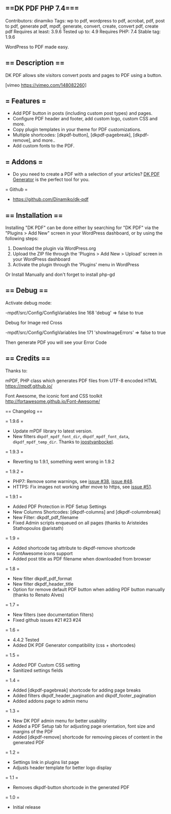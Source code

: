 ## ==DK PDF PHP 7.4===
Contributors: dinamiko
Tags: wp to pdf, wordpress to pdf, acrobat, pdf, post to pdf, generate pdf, mpdf, generate, convert, create, convert pdf, create pdf
Requires at least: 3.9.6
Tested up to: 4.9
Requires PHP: 7.4
Stable tag: 1.9.6

WordPress to PDF made easy.

## == Description ==

DK PDF allows site visitors convert posts and pages to PDF using a button.

[vimeo https://vimeo.com/148082260]

## = Features =

* Add PDF button in posts (including custom post types) and pages.
* Configure PDF header and footer, add custom logo, custom CSS and more.
* Copy plugin templates in your theme for PDF customizations.
* Multiple shortcodes: [dkpdf-button], [dkpdf-pagebreak], [dkpdf-remove], and more..
* Add custom fonts to the PDF.

## = Addons =
* Do you need to create a PDF with a selection of your articles?
<a href="https://codecanyon.net/item/dk-pdf-generator/13530581" target="_blank">DK PDF Generator</a> is the perfect tool for you.

= Github =
* <a href="https://github.com/Dinamiko/dk-pdf" target="_blank">https://github.com/Dinamiko/dk-pdf</a>

## == Installation ==

Installing "DK PDF" can be done either by searching for "DK PDF" via the "Plugins > Add New" screen in your WordPress dashboard, or by using the following steps:

1. Download the plugin via WordPress.org
2. Upload the ZIP file through the 'Plugins > Add New > Upload' screen in your WordPress dashboard
3. Activate the plugin through the 'Plugins' menu in WordPress

Or Install Manually and don't forget to install php-gd

## == Debug ==

Activate debug mode:

-mpdf/src/Config/ConfigVariables  line 168 'debug' => false to true

Debug for Image red Cross 

-mpdf/src/Config/ConfigVariables line 171  'showImageErrors' => false to true

Then generate PDF you will see your Error Code

## == Credits ==

Thanks to:

mPDF, PHP class which generates PDF files from UTF-8 encoded HTML
https://mpdf.github.io/

Font Awesome, the iconic font and CSS toolkit
http://fortawesome.github.io/Font-Awesome/

== Changelog ==

= 1.9.6 =
* Update mPDF library to latest version.
* New filters `dkpdf_mpdf_font_dir`, `dkpdf_mpdf_font_data`, `dkpdf_mpdf_temp_dir`. Thanks to [joostvanbockel](https://github.com/joostvanbockel).

= 1.9.3 =
* Reverting to 1.9.1, something went wrong in 1.9.2

= 1.9.2 =
* PHP7: Remove some warnings, see [issue #38](https://github.com/Dinamiko/dk-pdf/issues/38), [issue #48](https://github.com/Dinamiko/dk-pdf/issues/48).
* HTTPS: Fix images not working after move to https, see [issue #51](https://github.com/Dinamiko/dk-pdf/issues/51).

= 1.9.1 =
* Added PDF Protection in PDF Setup Settings
* New Columns Shortcodes: [dkpdf-columns] and [dkpdf-columnbreak]
* New Filter: dkpdf_pdf_filename
* Fixed Admin scripts enqueued on all pages (thanks to Aristeides Stathopoulos @aristath)

= 1.9 =
* Added shortcode tag attribute to dkpdf-remove shortcode
* FontAwesome icons support
* Added post title as PDF filename when downloaded from browser

= 1.8 =
* New filter dkpdf_pdf_format
* New filter dkpdf_header_title
* Option for remove default PDF button when adding PDF button manually (thanks to Renato Alves)

= 1.7 =
* New filters (see documentation filters)
* Fixed github issues #21 #23 #24

= 1.6 =
* 4.4.2 Tested
* Added DK PDF Generator compatibility (css + shortcodes)

= 1.5 =
* Added PDF Custom CSS setting
* Sanitized settings fields

= 1.4 =
* Added [dkpdf-pagebreak] shortcode for adding page breaks
* Added filters dkpdf_header_pagination and dkpdf_footer_pagination
* Added addons page to admin menu

= 1.3 =
* New DK PDF admin menu for better usability
* Added a PDF Setup tab for adjusting page orientation, font size and margins of the PDF
* Added [dkpdf-remove] shortcode for removing pieces of content in the generated PDF

= 1.2 =
* Settings link in plugins list page
* Adjusts header template for better logo display

= 1.1 =
* Removes dkpdf-button shortcode in the generated PDF

= 1.0 =
* Initial release
